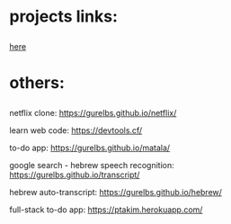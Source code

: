 # <p>projects links: </p>
<a href="https://guribs.com/">here</a>

# <p> others: </p>

netflix clone: 
https://gurelbs.github.io/netflix/

learn web code: 
https://devtools.cf/

to-do app: 
https://gurelbs.github.io/matala/

google search - hebrew speech recognition: 
https://gurelbs.github.io/transcript/

hebrew auto-transcript: 
https://gurelbs.github.io/hebrew/

full-stack to-do app: 
https://ptakim.herokuapp.com/
